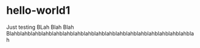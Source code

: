 # hello-world1
Just testing
BLah Blah
Blah
Blahblahblahblahblahblahblahblahblahblahblahblahblahblahblahblahblahblah
